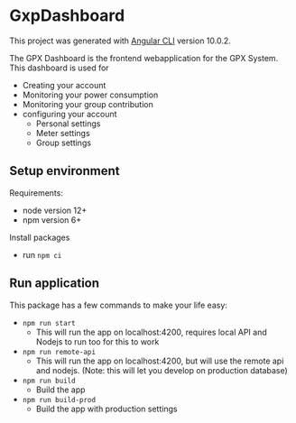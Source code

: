 # GxpDashboard

This project was generated with [Angular CLI](https://github.com/angular/angular-cli) version 10.0.2.

The GPX Dashboard is the frontend webapplication for the GPX System. This dashboard
is used for 
* Creating your account
* Monitoring your power consumption
* Monitoring your group contribution
* configuring your account 
  * Personal settings
  * Meter settings
  * Group settings
  
## Setup environment

Requirements:
* node version 12+
* npm version 6+

Install packages
* run `npm ci`

## Run application

This package has a few commands to make your life easy:
* `npm run start`
    * This will run the app on localhost:4200, requires local API and Nodejs
    to run too for this to work
* `npm run remote-api`
    * This will run the app on localhost:4200, but will use the remote api and
    nodejs. (Note: this will let you develop on production database)
* `npm run build`
    * Build the app
* `npm run build-prod`
    * Build the app with production settings
